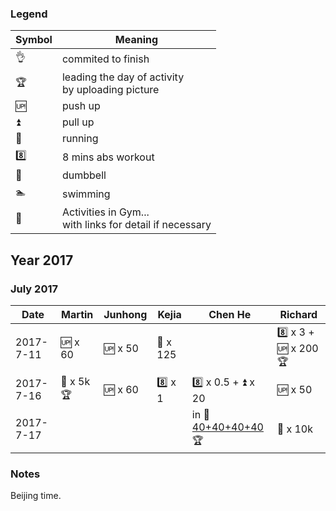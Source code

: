 ### Legend

| Symbol            | Meaning               |
|-------------------|-----------------------|
| :ok_hand:         | commited to finish    |
| :trophy:          | leading the day of activity <br> by uploading picture |
| :up:              | push up               |
| :arrow_double_up: | pull up               |
| :runner:          | running               |
| :eight:           | 8 mins abs workout    |
| :muscle:          | dumbbell              |
| :swimmer:         | swimming              |
| :european_castle:         | Activities in Gym... <br> with links for detail if necessary|


## Year 2017

### July 2017

| Date       | Martin        | Junhong       | Kejia         | Chen He       |Richard        |
|-----------|---------------|---------------|---------------|---------------|---------------|
| 2017-7-11 | :up: x 60     | :up: x 50     | :muscle: x 125|               | :eight: x 3 + :up: x 200 :trophy:|
| 2017-7-16 | :runner: x 5k :trophy: | :up: x 60     | :eight: x 1   | :eight: x 0.5 + :arrow_double_up: x 20              | :up: x 50  |
| 2017-7-17 |  |    |   |  in :european_castle: [40+40+40+40](https://github.com/rmfat/rm-fat/blob/master/notes/chenhe/note-2017-7-16.md)    :trophy:  | :runner: x 10k  |


### Notes

Beijing time.
